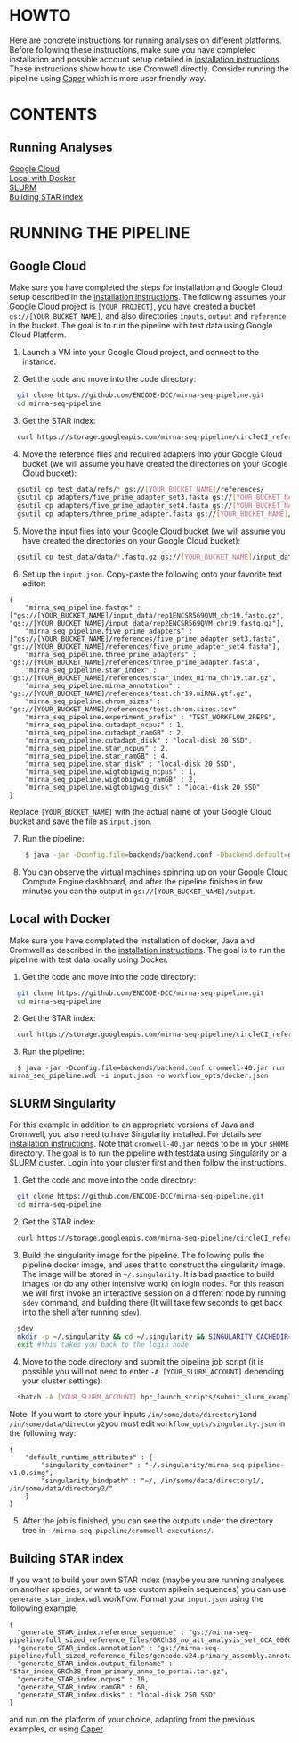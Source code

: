 # HOWTO

Here are concrete instructions for running analyses on different platforms.
Before following these instructions, make sure you have completed installation and possible account setup detailed in [installation instructions](installation.md). These instructions show how to use Cromwell directly. Consider running the pipeline using [Caper](https://github.com/ENCODE-DCC/caper) which is more user friendly way.

# CONTENTS

## Running Analyses

[Google Cloud](howto.md#google-cloud)  
[Local with Docker](howto.md#local-with-docker)  
[SLURM](howto.md#slurm-singularity)  
[Building STAR index](howto.md#building-star-index)

# RUNNING THE PIPELINE

## Google Cloud

Make sure you have completed the steps for installation and Google Cloud setup described in the [installation instructions](installation.md#google-cloud). The following assumes your Google Cloud project is `[YOUR_PROJECT]`, you have created a bucket `gs://[YOUR_BUCKET_NAME]`, and also directories `inputs`, `output` and `reference` in the bucket.
The goal is to run the pipeline with test data using Google Cloud Platform.

1. Launch a VM into your Google Cloud project, and connect to the instance.

2. Get the code and move into the code directory:

```bash
  git clone https://github.com/ENCODE-DCC/mirna-seq-pipeline.git
  cd mirna-seq-pipeline
``` 

3. Get the STAR index:

```bash
  curl https://storage.googleapis.com/mirna-seq-pipeline/circleCI_reference/star_index_mirna_chr19.tar.gz -o test_data/refs/star_index_mirna_chr19.tar.gz
```

4. Move the reference files and required adapters into your Google Cloud bucket (we will assume you have created the directories on your Google Cloud bucket):

```bash
  gsutil cp test_data/refs/* gs://[YOUR_BUCKET_NAME]/references/
  gsutil cp adapters/five_prime_adapter_set3.fasta gs://[YOUR_BUCKET_NAME]/references/
  gsutil cp adapters/five_prime_adapter_set4.fasta gs://[YOUR_BUCKET_NAME]/references/
  gsutil cp adapters/three_prime_adapter.fasta gs://[YOUR_BUCKET_NAME]/references/
```

5. Move the input files into your Google Cloud bucket (we will assume you have created the directories on your Google Cloud bucket):

```bash
  gsutil cp test_data/data/*.fastq.gz gs://[YOUR_BUCKET_NAME]/input_data/
```

6. Set up the `input.json`. Copy-paste the following onto your favorite text editor:

```
{
    "mirna_seq_pipeline.fastqs" : ["gs://[YOUR_BUCKET_NAME]/input_data/rep1ENCSR569QVM_chr19.fastq.gz", "gs://[YOUR_BUCKET_NAME]/input_data/rep2ENCSR569QVM_chr19.fastq.gz"],
    "mirna_seq_pipeline.five_prime_adapters" : ["gs://[YOUR_BUCKET_NAME]/references/five_prime_adapter_set3.fasta", "gs://[YOUR_BUCKET_NAME]/references/five_prime_adapter_set4.fasta"],
    "mirna_seq_pipeline.three_prime_adapters" : "gs://[YOUR_BUCKET_NAME]/references/three_prime_adapter.fasta",
    "mirna_seq_pipeline.star_index" : "gs://[YOUR_BUCKET_NAME]/references/star_index_mirna_chr19.tar.gz",
    "mirna_seq_pipeline.mirna_annotation" : "gs://[YOUR_BUCKET_NAME]/references/test.chr19.miRNA.gtf.gz",
    "mirna_seq_pipeline.chrom_sizes" : "gs://[YOUR_BUCKET_NAME]/references/test.chrom.sizes.tsv",
    "mirna_seq_pipeline.experiment_prefix" : "TEST_WORKFLOW_2REPS",
    "mirna_seq_pipeline.cutadapt_ncpus" : 1,
    "mirna_seq_pipeline.cutadapt_ramGB" : 2,
    "mirna_seq_pipeline.cutadapt_disk" : "local-disk 20 SSD",
    "mirna_seq_pipeline.star_ncpus" : 2,
    "mirna_seq_pipeline.star_ramGB" : 4,
    "mirna_seq_pipeline.star_disk" : "local-disk 20 SSD",
    "mirna_seq_pipeline.wigtobigwig_ncpus" : 1,
    "mirna_seq_pipeline.wigtobigwig_ramGB" : 2,
    "mirna_seq_pipeline.wigtobigwig_disk" : "local-disk 20 SSD" 
}
```

Replace `[YOUR_BUCKET_NAME]` with the actual name of your Google Cloud bucket and save the file as `input.json`.

7. Run the pipeline:

```bash
    $ java -jar -Dconfig.file=backends/backend.conf -Dbackend.default=google -Dbackend.providers.google.config.project=[YOUR_PROJECT] -Dbackend.providers.google.config.root=gs://[YOUR_BUCKET_NAME]/output cromwell-40.jar run mirna_seq_pipeline.wdl -i input.json -o workflow_opts/docker.json
```

8. You can observe the virtual machines spinning up on your Google Cloud Compute Engine dashboard, and after the pipeline finishes in few minutes you can the output in `gs://[YOUR_BUCKET_NAME]/output`.

## Local with Docker

Make sure you have completed the installation of docker, Java and Cromwell as described in the [installation instructions](installation.md). The goal is to run the pipeline with test data locally using Docker.

1. Get the code and move into the code directory:

```bash
  git clone https://github.com/ENCODE-DCC/mirna-seq-pipeline.git
  cd mirna-seq-pipeline
``` 

2. Get the STAR index:

```bash
  curl https://storage.googleapis.com/mirna-seq-pipeline/circleCI_reference/star_index_mirna_chr19.tar.gz -o test_data/refs/star_index_mirna_chr19.tar.gz
```

3. Run the pipeline:
```
  $ java -jar -Dconfig.file=backends/backend.conf cromwell-40.jar run mirna_seq_pipeline.wdl -i input.json -o workflow_opts/docker.json
```

## SLURM Singularity

For this example in addition to an appropriate versions of Java and Cromwell, you also need to have Singularity installed. For details see [installation instructions](installation.md). Note that `cromwell-40.jar` needs to be in your `$HOME` directory. The goal is to run the pipeline with testdata using Singularity on a SLURM cluster. Login into your cluster first and then follow the instructions.

1. Get the code and move into the code directory:

```bash
  git clone https://github.com/ENCODE-DCC/mirna-seq-pipeline.git
  cd mirna-seq-pipeline
``` 

2. Get the STAR index:

```bash
  curl https://storage.googleapis.com/mirna-seq-pipeline/circleCI_reference/star_index_mirna_chr19.tar.gz -o test_data/refs/star_index_mirna_chr19.tar.gz
```

3. Build the singularity image for the pipeline. The following pulls the pipeline docker image, and uses that to construct the singularity image. The image will be stored in `~/.singularity`. It is bad practice to build images (or do any other intensive work) on login nodes. For this reason we will first invoke an interactive session on a different node by running `sdev` command, and building there (It will take few seconds to get back into the shell after running `sdev`).

```bash
  sdev
  mkdir -p ~/.singularity && cd ~/.singularity && SINGULARITY_CACHEDIR=~/.singularity SINGULARITY_PULLFOLDER=~/.singularity singularity pull --name mirna-seq-pipeline-v1.0.simg -F docker://quay.io/encode-dcc/mirna-seq-pipeline:v1.0
  exit #this takes you back to the login node
```

4. Move to the code directory and submit the pipeline job script (it is possible you will not need to enter `-A [YOUR_SLURM_ACCOUNT]` depending your cluster settings):

```bash
  sbatch -A [YOUR_SLURM_ACCOUNT] hpc_launch_scripts/submit_slurm_example.sh
```

Note: If you want to store your inputs `/in/some/data/directory1`and `/in/some/data/directory2`you must edit `workflow_opts/singularity.json` in the following way:
```
{
    "default_runtime_attributes" : {
        "singularity_container" : "~/.singularity/mirna-seq-pipeline-v1.0.simg",
        "singularity_bindpath" : "~/, /in/some/data/directory1/, /in/some/data/directory2/"
    }
}
```

5. After the job is finished, you can see the outputs under the directory tree in `~/mirna-seq-pipeline/cromwell-executions/`.

## Building STAR index

If you want to build your own STAR index (maybe you are running analyses on another species, or want to use custom spikein sequences) you can use `generate_star_index.wdl` workflow. Format your `input.json` using the following example,
```
{
  "generate_STAR_index.reference_sequence" : "gs://mirna-seq-pipeline/full_sized_reference_files/GRCh38_no_alt_analysis_set_GCA_000001405.15.fasta",
  "generate_STAR_index.annotation" : "gs://mirna-seq-pipeline/full_sized_reference_files/gencode.v24.primary_assembly.annotation_fromPortal.gtf",
  "generate_STAR_index.output_filename" : "Star_index_GRCh38_from_primary_anno_to_portal.tar.gz",
  "generate_STAR_index.ncpus" : 16,
  "generate_STAR_index.ramGB" : 60,
  "generate_STAR_index.disks" : "local-disk 250 SSD"
}
```
and run on the platform of your choice, adapting from the previous examples, or using [Caper](https://github.com/ENCODE-DCC/caper).
